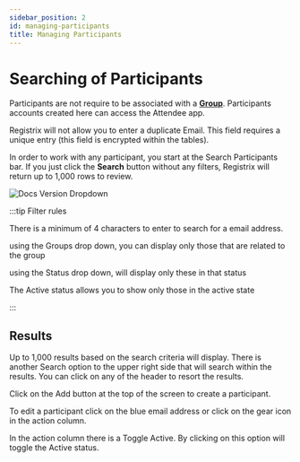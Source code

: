 ```yaml
---
sidebar_position: 2
id: managing-participants
title: Managing Participants
---
```


# Searching of Participants

Participants are not require to be associated with a **[Group](/faqs/terminology/group)**. Participants accounts created here can access the Attendee app.

Registrix will not allow you to enter a duplicate Email.  This field requires a unique entry (this field is encrypted within the tables).

In order to work with any participant, you start at the Search Participants bar.  If you just click the **Search** button without any filters, Registrix will return up to 1,000 rows to review.

![Docs Version Dropdown](/img/participants/search-bar.jpg)

:::tip Filter rules

There is a minimum of 4 characters to enter to search for a email address.

using the Groups drop down, you can display only those that are related to the group

using the Status drop down, will display only these in that status

The Active status allows you to show only those in the active state

:::

## Results

Up to 1,000 results based on the search criteria will display. There is another Search option to the upper right side that will search within the results.  You can click on any of the header to resort the results.

Click on the Add button at the top of the screen to create a participant.

To edit a participant click on the blue email address or click on the gear icon in the action column.

In the action column there is a Toggle Active. By clicking on this option will toggle the Active status.


